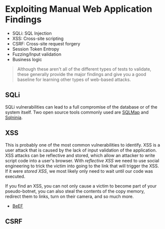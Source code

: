 # Exploiting Manual Web Application Findings

* SQLi: SQL Injection
* XSS: Cross-site scripting
* CSRF: Cross-site request forgery
* Session Token Entropy
* Fuzzing/Input validation
* Business logic

> Although these aren't all of the different types of tests to validate, these generally provide the major findings and give you a good baseline for learning other types of web-based attacks.

## SQLi

SQLi vulnerabilities can lead to a full compromise of the database or of the system itself. Two open source tools commonly used are [SQLMap](../../../tools/web/sqlmap) and [Sqlninja](../../../tools/web/sqlninja).

## XSS

This is probably one of the most common vulnerabilities to identify. XSS is a user attack that is caused by the lack of input validation of the application. XSS attacks can be reflective and stored, which allow an attacker to write script code into a user's browser. With *reflective XSS* we need to use social engineering to trick the victim into going to the link that will trigger the XSS. If it were *stored XSS*, we most likely only need to wait until our code was executed.

If you find an XSS, you can not only cause a victim to become part of your pseudo-botnet, you can also steal the contents of the copy memory, redirect them to links, turn on their camera, and so much more.

* [BeEF](../../../tools/frameworks/beef)

## CSRF


